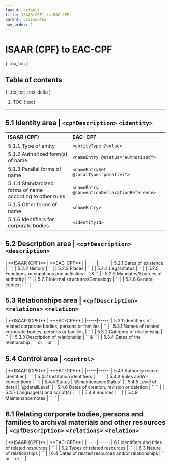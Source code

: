 ```yaml
---
layout: default
title: ISAAR(CPF) to EAC-CPF
parent: Crosswalks
nav_order: 1
---
```


# ISAAR (CPF) to EAC-CPF
{: .no_toc }

## Table of contents
{: .no_toc .text-delta }

1. TOC
{:toc}

---

## 5.1 Identity area | `<cpfDescription>` `<identity>`

| ISAAR (CPF)                                               | EAC-CPF                                       |
|:----------------------------------------------------------|:----------------------------------------------|
| 5.1.1 Type of entity                                      | `<entityType @value>`                         |
| 5.1.2 Authorized form(s) of name                          | `<nameEntry @status="authorized">`            |
| 5.1.3 Parallel forms of name                              | `<nameEntrySet @localType="parallel">`        |
| 5.1.4 Standardized forms of name according to other rules | `<nameEntry @conventionDeclarationReference>` |
| 5.1.5 Other forms of name                                 | `<nameEntry>`                                 |
| 5.1.6 Identifiers for corporate bodies                    | `<identityId>`                                |

## 5.2 Description area | `<cpfDescription>` `<description>`
<div class="code-example" markdown="1">
| **ISAAR (CPF)** | **EAC-CPF** |
|-----|-----|
| 5.2.1	Dates of existence | `<existDates>` |
| 5.2.2	History | `<biogHist>` |
| 5.2.3 Places | `<places>` |
| 5.2.4 Legal status | `<legalStatuses>` |
| 5.2.5 Functions, occupations and activities | `<functions>` & `<occupations>` |
| 5.2.6 Mandates/Sources of authority | `<mandates>` |
| 5.2.7 Internal structures/Genealogy  | `<structureOrGenealogy>` |
| 5.2.8 General context | `<generalContext>` |
</div>

## 5.3 Relationships area | `<cpfDescription>` `<relations>` `<relation>`
<div class="code-example" markdown="1">
| **ISAAR (CPF)** | **EAC-CPF** |
|-----|-----|
| 5.3.1	Identifiers of related corporate bodies, persons or families | `<targetEntity @valueURI>` |
| 5.3.1	Names of related corporate bodies, persons or families | `<part>` |
| 5.3.2 Category of relationship | `<relationType>` |
| 5.3.3 Description of relationship | `<targetRole>` & `<descriptiveNote>` |
| 5.3.4 Dates of the relationship | `<date>` or `<dateRange>` or `<dateSet>` |
</div>

## 5.4 Control area | `<control>`
<div class="code-example" markdown="1">
| **ISAAR (CPF)** | **EAC-CPF** |
|-----|-----|
| 5.4.1	Authority record identifier | `<recordId>` |
| 5.4.2	Institution identifiers | `<maintenanceAgency>`	`<agencyCode>` |
| 5.4.3 Rules and/or conventions | `<conventionDeclaration>` |
| 5.4.4 Status | `@maintenanceStatus` |
| 5.4.5 Level of detail | `@detailLevel` |
| 5.4.6 Dates of creation, revision or deletion | `<maintenanceHistory>`	`<maintenanceEvent>` |
| 5.4.7 Language(s) and script(s) | `<languageDeclaration>` |
| 5.4.8 Sources | `<sources>` |
| 5.4.9 Maintenance notes | `<maintenanceHistory>`	`<maintenanceEvent>` |
</div>

## 6.1 Relating corporate bodies, persons and families to archival materials and other resources |  `<cpfDescription>` `<relations>` `<relation>`
<div class="code-example" markdown="1">
| **ISAAR (CPF)** | **EAC-CPF** |
|-----|-----|
| 6.1	Identifiers and titles of related resources | `<targetEntity @valueURI>` |
| 6.2	Types of related resources | `<targetEntity @targetType>` |
| 6.3 Nature of relationships | `<targetRole>` |
| 6.4 Dates of related resources and/or relationships | `<date>` or `<dateRange>` or `<dateSet>` |
</div>
